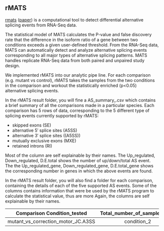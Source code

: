 ## rMATS
[rmats](http://rnaseq-mats.sourceforge.net/) ([paper](http://www.pnas.org/content/111/51/E5593)) is a computational tool to detect differential alternative splicing events
 from RNA-Seq data. 
 
 The statistical model of MATS calculates the P-value and false discovery rate that the difference in the isoform ratio 
 of a gene between two conditions exceeds a given user-defined threshold. From the RNA-Seq data, MATS can automatically 
 detect and analyze alternative splicing events corresponding to all major types of alternative splicing patterns.
 MATS handles replicate RNA-Seq data from both paired and unpaired study design.
 
 We implemented rMATS into our analytic pipe line. For each comparison (e.g. mutant vs control), rMATS takes the samples 
 from the two conditions in the comparison and workout the statistically enriched (p<0.05) alternative splicing events.
 
 In the rMATS result folder, you will fine a AS_summary_<species>.csv which contains a brief summary of all the comparisons
 made in a particular species. Each comparison has 5 rows of data, corresponding to the 5 different type of splicing events
 currently supported by rMATS: 
  * skipped exons (SE) 
  * alternative 5′ splice sites (A5SS)
  * alternative 3′ splice sites ((A5SS))
  * mutually exclusive exons (MXE)
  * retained introns (RI) 
 
 Most of the column are self explainable by their names. The Up_regulated, Down_regulated, D.E.total shows the number of
 up/down/total AS event. The the Up_regulated_gene, Down_regulated_gene, D.E.total_gene shows the corresponding number 
 in genes in which the above events are found.


 In the rMATS result folder, you will also find a folder for each comparison, containing the details of each of the five
 supported AS events. Some of the columns contains information that were be used by the rMATS program to calculate the 
 statistical value, thus are more 
   Again, the columns are self explainable by their names. 


 |Comparison	Condition_tested|Total_number_of_samples_data|Base_level_condition|Number_of_samples_in_base_level_condition|Sample_names_in_base_level_condition|Comparison_level_condition|Number_of_samples_in_comparison_level_condition|Sample_names_in_comparison_level_condition|p.adj.cutoff|Up_regulated|Down_regulated|D.E.total|Up_regulated_gene|Down_regulated_gene|D.E.total_gene|
 |:-------------:|:-------------:|:-------------:|:-------------:|:-------------:|:-------------:|:-------------:|:-------------:|:-------------:|:-------------:|:-------------:|:-------------:|:-------------:|:-------------:|:-------------:|
 |mutant_vs_correction_motor_JC.A3SS|condition_2|12|mutant|6|MC1,MC2,MC3,MH1,MH2,MH3|correction|6|ME1,ME2,ME3,MI1,MI2,MI3|0.05|190|129|320|177|120|287|
 

 
